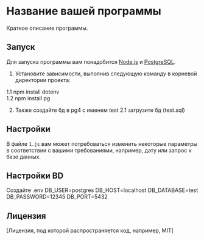 # Название вашей программы

Краткое описание программы.

## Запуск

Для запуска программы вам понадобится [Node.js](https://nodejs.org/) и [PostgreSQL](https://www.postgresql.org/).

1. Установите зависимости, выполнив следующую команду в корневой директории проекта:

1.1 npm install dotenv  
1.2 npm install pg

2. Также создайте бд в pg4  с именем test 
2.1 загрузите бд (test.sql)





## Настройки

В файле `1.js` вам может потребоваться изменить некоторые параметры в соответствии с вашими требованиями, например, дату или запрос к базе данных.

## Настройки BD
Создайте .env
DB_USER=postgres
DB_HOST=localhost
DB_DATABASE=test
DB_PASSWORD=12345
DB_PORT=5432

## Лицензия

[Лицензия, под которой распространяется  код, например, MIT]
